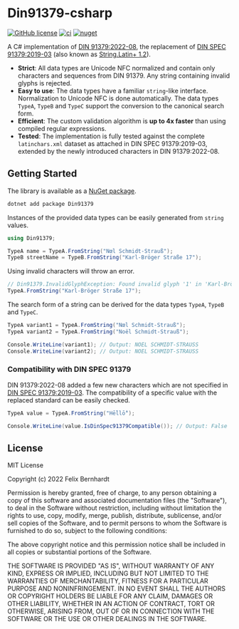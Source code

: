 # Din91379-csharp

[![GitHub license](https://img.shields.io/badge/license-MIT-blue.svg)](https://github.com/flxbe/Din91379/blob/main/LICENSE)
[![ci](https://github.com/flxbe/Din91379/actions/workflows/CI.yml/badge.svg)](https://github.com/flxbe/Din91379/actions/workflows/CI.yml)
[![nuget](https://img.shields.io/nuget/v/Din91379)](https://www.nuget.org/packages/Din91379)

A C# implementation of [DIN 91379:2022-08](https://www.beuth.de/de/norm/din-91379/353496133), the replacement of
[DIN SPEC 91379:2019-03](https://www.beuth.de/de/technische-regel/din-spec-91379/301228458)
(also known as
[String.Latin+ 1.2](https://www.xoev.de/sixcms/media.php/13/StringLatin%2012.zip)).

- **Strict**: All data types are Unicode NFC normalized and contain only
  characters and sequences from DIN 91379. Any string containing invalid
  glyphs is rejected.
- **Easy to use**: The data types have a familiar `string`-like interface. Normalization to Unicode NFC is done automatically.
  The data types `TypeA`, `TypeB` and `TypeC` support the conversion to the canonical search form.
- **Efficient**: The custom validation algorithm is **up to 4x faster** than using compiled regular expressions.
- **Tested**: The implementation is fully tested against the complete `latinchars.xml` dataset as attached in
  DIN SPEC 91379:2019-03, extended by the newly introduced characters in DIN 91379:2022-08.

## Getting Started

The library is available as a [NuGet package](https://www.nuget.org/packages/Din91379/).

```bash
dotnet add package Din91379
```

Instances of the provided data types can be easily generated from `string` values.

```csharp
using Din91379;

TypeA name = TypeA.FromString("Nœl Schmidt-Strauß");
TypeB streetName = TypeB.FromString("Karl-Bröger Straße 17");
```

Using invalid characters will throw an error.

```csharp
// Din91379.InvalidGlyphException: Found invalid glyph '1' in 'Karl-Bröger Straße 17'
TypeA.FromString("Karl-Bröger Straße 17");
```

The search form of a string can be derived for the data types `TypeA`, `TypeB` and `TypeC`.

```csharp
TypeA variant1 = TypeA.FromString("Nœl Schmidt-Strauß");
TypeA variant2 = TypeA.FromString("Noël Schmidt-Strauß");

Console.WriteLine(variant1); // Output: NOEL SCHMIDT-STRAUSS
Console.WriteLine(variant2); // Output: NOEL SCHMIDT-STRAUSS
```

### Compatibility with DIN SPEC 91379

DIN 91379:2022-08 added a few new characters which are not specified in
[DIN SPEC 91379:2019-03](https://www.beuth.de/de/technische-regel/din-spec-91379/301228458).
The compatibility of a specific value with the replaced standard can be easily checked.

```csharp
TypeA value = TypeA.FromString("Hē̍llō̍");

Console.WriteLine(value.IsDinSpec91379Compatible()); // Output: False
```

## License

MIT License

Copyright (c) 2022 Felix Bernhardt

Permission is hereby granted, free of charge, to any person obtaining a copy
of this software and associated documentation files (the "Software"), to deal
in the Software without restriction, including without limitation the rights
to use, copy, modify, merge, publish, distribute, sublicense, and/or sell
copies of the Software, and to permit persons to whom the Software is
furnished to do so, subject to the following conditions:

The above copyright notice and this permission notice shall be included in all
copies or substantial portions of the Software.

THE SOFTWARE IS PROVIDED "AS IS", WITHOUT WARRANTY OF ANY KIND, EXPRESS OR
IMPLIED, INCLUDING BUT NOT LIMITED TO THE WARRANTIES OF MERCHANTABILITY,
FITNESS FOR A PARTICULAR PURPOSE AND NONINFRINGEMENT. IN NO EVENT SHALL THE
AUTHORS OR COPYRIGHT HOLDERS BE LIABLE FOR ANY CLAIM, DAMAGES OR OTHER
LIABILITY, WHETHER IN AN ACTION OF CONTRACT, TORT OR OTHERWISE, ARISING FROM,
OUT OF OR IN CONNECTION WITH THE SOFTWARE OR THE USE OR OTHER DEALINGS IN THE
SOFTWARE.
